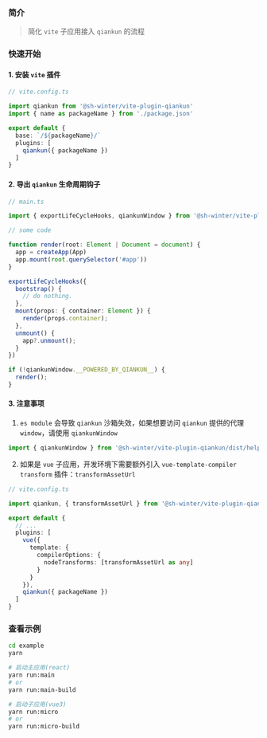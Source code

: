 ### 简介

> 简化 `vite` 子应用接入 `qiankun` 的流程

### 快速开始

#### 1. 安装 `vite` 插件
```ts
// vite.config.ts

import qiankun from '@sh-winter/vite-plugin-qiankun'
import { name as packageName } from './package.json'

export default {
  base: `/${packageName}/`
  plugins: [
    qiankun({ packageName })
  ]
}
```

#### 2. 导出 `qiankun` 生命周期钩子
```ts
// main.ts

import { exportLifeCycleHooks, qiankunWindow } from '@sh-winter/vite-plugin-qiankun/dist/helper'

// some code

function render(root: Element | Document = document) {
  app = createApp(App)
  app.mount(root.querySelector('#app'))
}

exportLifeCycleHooks({
  bootstrap() {
    // do nothing.
  },
  mount(props: { container: Element }) {
    render(props.container);
  },
  unmount() {
    app?.unmount();
  }
})

if (!qiankunWindow.__POWERED_BY_QIANKUN__) {
  render();
}
```

#### 3. 注意事项

1. `es module` 会导致 `qiankun` 沙箱失效，如果想要访问 `qiankun` 提供的代理 `window`，请使用 `qiankunWindow`
  ```ts
  import { qiankunWindow } from '@sh-winter/vite-plugin-qiankun/dist/helper'
  ```

2. 如果是 `vue` 子应用，开发环境下需要额外引入 `vue-template-compiler transform` 插件：`transformAssetUrl`
  ```ts
  // vite.config.ts

  import qiankun, { transformAssetUrl } from '@sh-winter/vite-plugin-qiankun'

  export default {
    // ...
    plugins: [
      vue({
        template: {
          compilerOptions: {
            nodeTransforms: [transformAssetUrl as any]
          }
        }
      }),
      qiankun({ packageName })
    ]
  }
  ```

### 查看示例

```bash
cd example
yarn

# 启动主应用(react)
yarn run:main
# or
yarn run:main-build

# 启动子应用(vue3)
yarn run:micro
# or
yarn run:micro-build
```

